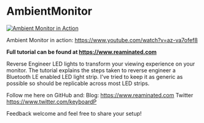 # AmbientMonitor
[![Ambient Monitor in Action](https://img.youtube.com/vi/az-va7ofef8/default.jpg )](https://youtu.be/az-va7ofef8) 

Ambient Monitor in action: https://www.youtube.com/watch?v=az-va7ofef8

**Full tutorial can be found at https://www.reaminated.com**

Reverse Engineer LED lights to transform your viewing experience on your monitor. The tutorial explains the steps taken to reverse engineer a Bluetooth LE enabled LED light strip. I've tried to keep it as generic as possible so should be replicable across most LED strips.

Follow me here on GitHub and:
Blog: https://www.reaminated.com
Twitter https://www.twitter.com/keyboardP

Feedback welcome and feel free to share your setup!
